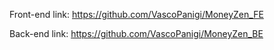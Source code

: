 Front-end link: https://github.com/VascoPanigi/MoneyZen_FE

Back-end link: https://github.com/VascoPanigi/MoneyZen_BE
